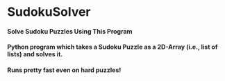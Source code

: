 # SudokuSolver
#### Solve Sudoku Puzzles Using This Program

#### Python program which takes a Sudoku Puzzle as a 2D-Array (i.e., list of lists) and solves it.
#### Runs pretty fast even on hard puzzles!
